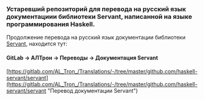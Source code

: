### Устаревший репозиторий для перевода на русский язык документациии библиотеки Servant, написанной на языке программирования Haskell.

Продолжение перевода на русский язык документации библиотеки [Servant](https://github.com/haskell-servant/servant "Оригинальный репозиторий библиотеки Servant"), находится тут:
#### GitLab → АЛТрон → Переводы → Документация Servant
[https://gitlab.com/AL_Tron_/Translations/-/tree/master/github.com/haskell-servant/servant](https://gitlab.com/AL_Tron_/Translations/-/tree/master/github.com/haskell-servant/servant "Перевод документации Servant")
